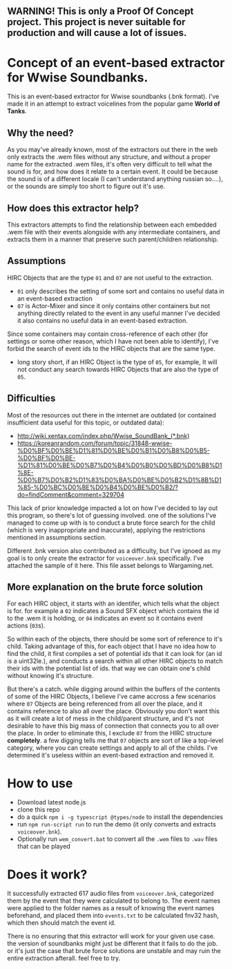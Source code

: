 ## WARNING! This is only a Proof Of Concept project. This project is never suitable for production and will cause a lot of issues.
# Concept of an event-based extractor for Wwise Soundbanks.
This is an event-based extractor for Wwise soundbanks (.bnk format). I've made it in an attempt to extract voicelines from the popular game **World of Tanks**.
## Why the need?
As you may've already known, most of the extractors out there in the web only extracts the .wem files without any structure, and without a proper name for the extracted .wem files, it's often very difficult to tell what the sound is for, and how does it relate to a certain event. It could be because the sound is of a different locale (I can't understand anything russian so....), or the sounds are simply too short to figure out it's use.

## How does this extractor help?
This extractors attempts to find the relationship between each embedded .wem file with their events alongside with any intermediate containers, and extracts them in a manner that preserve such parent/children relationship.

## Assumptions
HIRC Objects that are the type `01` and `07` are not useful to the extraction. 
- `01` only describes the setting of some sort and contains no useful data in an event-based extraction
- `07` is Actor-Mixer and since it only contains other containers but not anything directly related to the event in any useful manner I've decided it also contains no useful data in an event-based extraction.

Since some containers may contain cross-reference of each other (for settings or some other reason, which I have not been able to identify), I've forbid the search of event ids to the HIRC objects that are the same type.
- long story short, if an HIRC Object is the type of `05`, for example, It will not conduct any search towards HIRC Objects that are also the type of `05`.

## Difficulties
Most of the resources out there in the internet are outdated (or contained insufficient data useful for this topic, or outdated data): 
- http://wiki.xentax.com/index.php/Wwise_SoundBank_(*.bnk)
- https://koreanrandom.com/forum/topic/31848-wwise-%D0%BF%D0%BE%D1%81%D0%BE%D0%B1%D0%B8%D0%B5-%D0%BF%D0%BE-%D1%81%D0%BE%D0%B7%D0%B4%D0%B0%D0%BD%D0%B8%D1%8E-%D0%B7%D0%B2%D1%83%D0%BA%D0%BE%D0%B2%D1%8B%D1%85-%D0%BC%D0%BE%D0%B4%D0%BE%D0%B2/?do=findComment&comment=329704

This lack of prior knowledge impacted a lot on how I've decided to lay out this program, so there's lot of guessing involved. one of the solutions I've managed to come up with is to conduct a brute force search for the child (which is very inappropriate and inaccurate), applying the restrictions mentioned in assumptions section.

Different .bnk version also contributed as a difficulty, but I've ignoed as my goal is to only create the extractor for `voiceover.bnk` specifically. I've attached the sample of it here. This file asset belongs to Wargaming.net.

## More explanation on the brute force solution
For each HIRC object, it starts with an identifer, which tells what the object is for. for example a `02` indicates a Sound SFX object which contains the id to the .wem it is holding, or `04` indicates an event so it contains event actions (`03`s).

So within each of the objects, there should be some sort of reference to it's child. Taking advantage of this, for each object that I have no idea how to find the child, it first compiles a set of potential ids that it can look for (an id is a uint32le.), and conducts a search within all other HIRC objects to match their ids with the potential list of ids. that way we can obtain one's child without knowing it's structure. 

But there's a catch. while digging around within the buffers of the contents of some of the HIRC Objects, I believe I've came accross a few scenarios where `07` Objects are being referenced from all over the place, and it contains reference to also all over the place. Obviously you don't want this as it will create a lot of mess in the child/parent structure, and it's not desirable to have this big mass of connection that connects you to all over the place. In order to eliminate this, I exclude `07` from the HIRC structure **completely**. a few digging tells me that `07` objects are sort of like a top-level category, where you can create settings and apply to all of the childs. I've determined it's useless within an event-based extraction and removed it.

# How to use
- Download latest node.js
- clone this repo
- do a quick `npm i -g typescript @types/node` to install the dependencies
- run `npm run-script run` to run the demo (it only converts and extracts `voiceover.bnk`).
- Optionally run `wem_convert.bat` to convert all the `.wem` files to `.wav` files that can be played

# Does it work?

It successfully extracted 617 audio files from `voiceover.bnk`, categorized them by the event that they were calculated to belong to. The event names were applied to the folder names as a result of knowing the event names beforehand, and placed them into `events.txt` to be calculated fnv32 hash, which then should match the event id.

There is no ensuring that this extractor will work for your given use case. the version of soundbanks might just be different that it fails to do the job. or it's just the case that brute force solutions are unstable and may ruin the entire extraction afterall. feel free to try.
